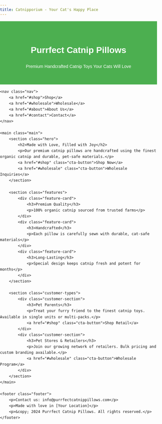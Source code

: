 ```yaml
---
title: Catnipporium - Your Cat's Happy Place
---
```

<!DOCTYPE html>
<html lang="en">
<head>
    <meta charset="UTF-8">
    <meta name="viewport" content="width=device-width, initial-scale=1.0">
    <title>Purrfect Catnip Pillows - Premium Cat Toys</title>
    <style>
        body {
            font-family: 'Arial', sans-serif;
            margin: 0;
            padding: 0;
            line-height: 1.6;
        }
        .header {
            background-color: #4CAF50;
            color: white;
            text-align: center;
            padding: 2rem;
        }
        .nav {
            background-color: #388E3C;
            padding: 1rem;
            text-align: center;
        }
        .nav a {
            color: white;
            text-decoration: none;
            margin: 0 1rem;
            padding: 0.5rem;
        }
        .nav a:hover {
            background-color: #2E7D32;
            border-radius: 4px;
        }
        .main {
            max-width: 1200px;
            margin: 0 auto;
            padding: 2rem;
        }
        .hero {
            text-align: center;
            margin-bottom: 3rem;
        }
        .cta-button {
            background-color: #4CAF50;
            color: white;
            padding: 1rem 2rem;
            text-decoration: none;
            border-radius: 4px;
            display: inline-block;
            margin: 1rem;
        }
        .features {
            display: flex;
            flex-wrap: wrap;
            justify-content: space-around;
            gap: 2rem;
            margin-bottom: 3rem;
        }
        .feature-card {
            flex: 1;
            min-width: 250px;
            max-width: 350px;
            padding: 1.5rem;
            text-align: center;
            border: 1px solid #ddd;
            border-radius: 8px;
        }
        .customer-types {
            display: flex;
            justify-content: space-around;
            gap: 2rem;
            margin-bottom: 3rem;
        }
        .customer-section {
            flex: 1;
            padding: 2rem;
            text-align: center;
            background-color: #f5f5f5;
            border-radius: 8px;
        }
        .footer {
            background-color: #333;
            color: white;
            text-align: center;
            padding: 2rem;
            margin-top: 2rem;
        }
        @media (max-width: 768px) {
            .customer-types {
                flex-direction: column;
            }
            .nav {
                display: flex;
                flex-direction: column;
                gap: 0.5rem;
            }
        }
    </style>
</head>
<body>
    <div class="header">
        <h1>Purrfect Catnip Pillows</h1>
        <p>Premium Handcrafted Catnip Toys Your Cats Will Love</p>
    </div>

    <nav class="nav">
        <a href="#shop">Shop</a>
        <a href="#wholesale">Wholesale</a>
        <a href="#about">About Us</a>
        <a href="#contact">Contact</a>
    </nav>

    <main class="main">
        <section class="hero">
            <h2>Made with Love, Filled with Joy</h2>
            <p>Our premium catnip pillows are handcrafted using the finest organic catnip and durable, pet-safe materials.</p>
            <a href="#shop" class="cta-button">Shop Now</a>
            <a href="#wholesale" class="cta-button">Wholesale Inquiries</a>
        </section>

        <section class="features">
            <div class="feature-card">
                <h3>Premium Quality</h3>
                <p>100% organic catnip sourced from trusted farms</p>
            </div>
            <div class="feature-card">
                <h3>Handcrafted</h3>
                <p>Each pillow is carefully sewn with durable, cat-safe materials</p>
            </div>
            <div class="feature-card">
                <h3>Long-Lasting</h3>
                <p>Special design keeps catnip fresh and potent for months</p>
            </div>
        </section>

        <section class="customer-types">
            <div class="customer-section">
                <h3>Pet Parents</h3>
                <p>Treat your furry friend to the finest catnip toys. Available in single units or multi-packs.</p>
                <a href="#shop" class="cta-button">Shop Retail</a>
            </div>
            <div class="customer-section">
                <h3>Pet Stores & Retailers</h3>
                <p>Join our growing network of retailers. Bulk pricing and custom branding available.</p>
                <a href="#wholesale" class="cta-button">Wholesale Program</a>
            </div>
        </section>
    </main>

    <footer class="footer">
        <p>Contact us: info@purrfectcatnippillows.com</p>
        <p>Made with love in [Your Location]</p>
        <p>&copy; 2024 Purrfect Catnip Pillows. All rights reserved.</p>
    </footer>
</body>
</html>

